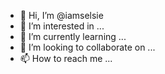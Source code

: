 - 👋 Hi, I’m @iamselsie
- 👀 I’m interested in ...
- 🌱 I’m currently learning ...
- 💞️ I’m looking to collaborate on ...
- 📫 How to reach me ...

<!---
iamselsie/iamselsie is a ✨ special ✨ repository because its `README.md` (this file) appears on your GitHub profile.
You can click the Preview link to take a look at your changes.
--->
